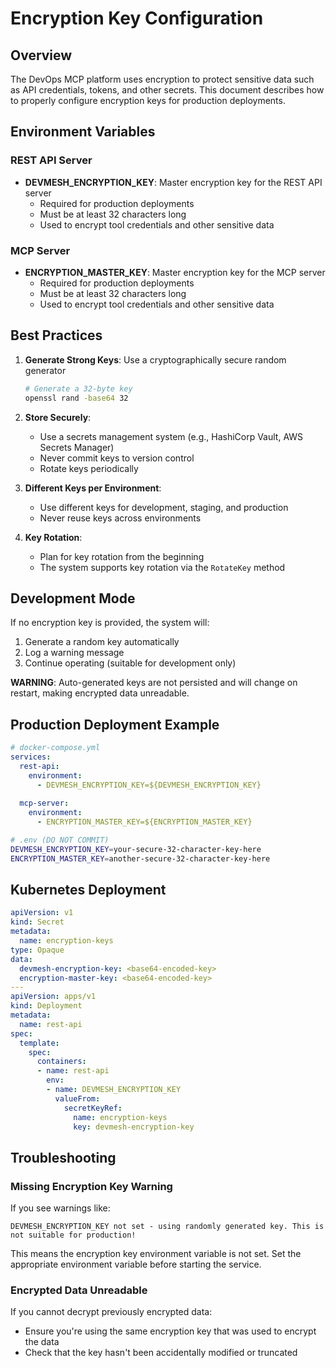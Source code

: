 <!-- SOURCE VERIFICATION
Last Verified: 2025-08-11 14:38:33
Verification Script: update-docs-parallel.sh
Batch: aa
-->

# Encryption Key Configuration

## Overview

The DevOps MCP platform uses encryption to protect sensitive data such as API credentials, tokens, and other secrets. This document describes how to properly configure encryption keys for production deployments.

## Environment Variables

### REST API Server

- **DEVMESH_ENCRYPTION_KEY**: Master encryption key for the REST API server
  - Required for production deployments
  - Must be at least 32 characters long
  - Used to encrypt tool credentials and other sensitive data

### MCP Server

- **ENCRYPTION_MASTER_KEY**: Master encryption key for the MCP server
  - Required for production deployments
  - Must be at least 32 characters long
  - Used to encrypt tool credentials and other sensitive data

## Best Practices

1. **Generate Strong Keys**: Use a cryptographically secure random generator
   ```bash
   # Generate a 32-byte key
   openssl rand -base64 32
   ```

2. **Store Securely**: 
   - Use a secrets management system (e.g., HashiCorp Vault, AWS Secrets Manager)
   - Never commit keys to version control
   - Rotate keys periodically

3. **Different Keys per Environment**:
   - Use different keys for development, staging, and production
   - Never reuse keys across environments

4. **Key Rotation**:
   - Plan for key rotation from the beginning
   - The system supports key rotation via the `RotateKey` method

## Development Mode

If no encryption key is provided, the system will:
1. Generate a random key automatically
2. Log a warning message
3. Continue operating (suitable for development only)

**WARNING**: Auto-generated keys are not persisted and will change on restart, making encrypted data unreadable.

## Production Deployment Example

```yaml
# docker-compose.yml
services:
  rest-api:
    environment:
      - DEVMESH_ENCRYPTION_KEY=${DEVMESH_ENCRYPTION_KEY}
  
  mcp-server:
    environment:
      - ENCRYPTION_MASTER_KEY=${ENCRYPTION_MASTER_KEY}
```

```bash
# .env (DO NOT COMMIT)
DEVMESH_ENCRYPTION_KEY=your-secure-32-character-key-here
ENCRYPTION_MASTER_KEY=another-secure-32-character-key-here
```

## Kubernetes Deployment

```yaml
apiVersion: v1
kind: Secret
metadata:
  name: encryption-keys
type: Opaque
data:
  devmesh-encryption-key: <base64-encoded-key>
  encryption-master-key: <base64-encoded-key>
---
apiVersion: apps/v1
kind: Deployment
metadata:
  name: rest-api
spec:
  template:
    spec:
      containers:
      - name: rest-api
        env:
        - name: DEVMESH_ENCRYPTION_KEY
          valueFrom:
            secretKeyRef:
              name: encryption-keys
              key: devmesh-encryption-key
```

## Troubleshooting

### Missing Encryption Key Warning

If you see warnings like:
```
DEVMESH_ENCRYPTION_KEY not set - using randomly generated key. This is not suitable for production!
```

This means the encryption key environment variable is not set. Set the appropriate environment variable before starting the service.

### Encrypted Data Unreadable

If you cannot decrypt previously encrypted data:
- Ensure you're using the same encryption key that was used to encrypt the data
- Check that the key hasn't been accidentally modified or truncated
